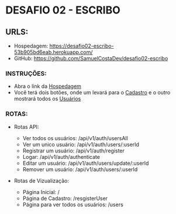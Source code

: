 # DESAFIO 02 - ESCRIBO

## URLS:
  - Hospedagem: https://desafio02-escribo-53b905bd6eab.herokuapp.com/
  - GitHub: https://github.com/SamuelCostaDev/desafio02-escribo

### INSTRUÇÕES:
  * Abra o link da [Hospedagem](https://desafio02-escribo-53b905bd6eab.herokuapp.com/)
  * Você terá dois botões, onde um levará para o [Cadastro](https://desafio02-escribo-53b905bd6eab.herokuapp.com/resgisterUser) e o outro mostrará todos os [Usuários](https://desafio02-escribo-53b905bd6eab.herokuapp.com/users)

### ROTAS:
  - Rotas API: 

      - Ver todos os usuários: /api/v1/auth/usersAll
      - Ver um unico usuário: /api/v1/auth/users/:userId
      - Registrar um usuário: /api/v1/auth/register
      - Logar: /api/v1/auth/authenticate
      - Editar um usuário: /api/v1/auth/users/update/:userId
      - Remover um usuário: /api/v1/auth/users/:userId
  - Rotas de Vizualização: 
      - Página Inicial: /
      - Página de Cadastro: /resgisterUser
      - Página para ver todos os usuários: /users
